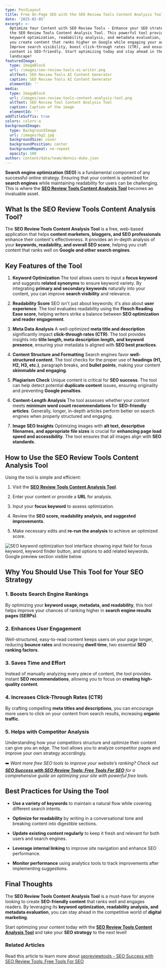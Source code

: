 ```yaml
---
type: PostLayout
title: Free On-Page SEO with the SEO Review Tools Content Analysis Tool
date: '2025-02-05'
excerpt: >-
  Optimize Your Content with SEO Review Tools - Enhance your SEO strategy with
  the SEO Review Tools Content Analysis Tool. This powerful tool provides
  keyword optimization, readability analysis, and metadata evaluation, helping
  you create content that ranks higher on Google while engaging your audience.
  Improve search visibility, boost click-through rates (CTR), and ensure your
  content is SEO-friendly. Start optimizing today and stay ahead in the digital
  landscape!
featuredImage:
  type: ImageBlock
  url: /images/seo-review-tools-ai-writer.png
  altText: SEO Review Tools AI Content Generator
  caption: SEO Review Tools AI Content Generator
  elementId: ''
media:
  type: ImageBlock
  url: /images/seo-review-tools-content-analysis-tool.png
  altText: SEO Review Tool Content Analysis Tool
  caption: Caption of the image
  elementId: ''
addTitleSuffix: true
colors: colors-a
backgroundImage:
  type: BackgroundImage
  url: /images/bg2.jpg
  backgroundSize: cover
  backgroundPosition: center
  backgroundRepeat: no-repeat
  opacity: 100
author: content/data/team/dennis-duke.json
---
```

**Search engine optimization (SEO)** is a fundamental component of any successful online strategy. Ensuring that your content is optimized for **search engines** while maintaining readability for users can be challenging. This is where the [**SEO Review Tools Content Analysis Tool**](https://www.seoreviewtools.com/content-analysis/) becomes an invaluable asset.

## What Is the SEO Review Tools Content Analysis Tool?

The **SEO Review Tools Content Analysis Tool** is a free, web-based application that helps **content marketers, bloggers, and SEO professionals** enhance their content's effectiveness. It provides an in-depth analysis of your **keywords, readability, and overall SEO score**, helping you craft content that ranks well on **Google and other search engines**.

## Key Features of the Tool

1.  **Keyword Optimization**
    The tool allows users to input a **focus keyword** and suggests **related synonyms** to ensure keyword variety. By integrating **primary and secondary keywords** naturally into your content, you can improve **search visibility** and relevance.

2.  **Readability Score**
    SEO isn't just about keywords; it's also about **user experience**. The tool evaluates readability using the **Flesch Reading Ease score**, helping writers strike a balance between **SEO optimization and reader engagement**.

3.  **Meta Data Analysis**
    A well-optimized **meta title and description** significantly impact **click-through rates (CTR)**. The tool provides insights into **title length, meta description length, and keyword presence**, ensuring your metadata is aligned with **SEO best practices**.

4.  **Content Structure and Formatting**
    Search engines favor **well-structured content**. The tool checks for the proper use of **headings (H1, H2, H3, etc.)**, paragraph breaks, and **bullet points**, making your content **skimmable and engaging**.

5.  **Plagiarism Check**
    Unique content is critical for **SEO success**. The tool can help detect potential **duplicate content** issues, ensuring originality and preventing **Google penalties**.

6.  **Content-Length Analysis**
    The tool assesses whether your content meets **minimum word count recommendations** for **SEO-friendly articles**. Generally, longer, in-depth articles perform better on search engines when properly structured and engaging.

7.  **Image SEO Insights**
    Optimizing images with **alt text, descriptive filenames, and appropriate file sizes** is crucial for **enhancing page load speed and accessibility**. The tool ensures that all images align with **SEO standards**.

## How to Use the SEO Review Tools Content Analysis Tool

Using the tool is simple and efficient:

1.  Visit the [**SEO Review Tools Content Analysis Tool**](https://www.seoreviewtools.com/content-analysis/).

2.  Enter your content or provide a **URL** for analysis.

3.  Input your **focus keyword** to assess optimization.

4.  Review the **SEO score, readability analysis, and suggested improvements**.

5.  Make necessary edits and **re-run the analysis** to achieve an optimized score.

![SEO keyword optimization tool interface showing input field for focus keyword, keyword finder button, and options to add related keywords. Google preview section visible below.](/images/seo-review-tools-content-analysis-keyword.png)

## Why You Should Use This Tool for Your SEO Strategy

### **1. Boosts Search Engine Rankings**

By optimizing your **keyword usage, metadata, and readability**, this tool helps improve your chances of ranking higher in **search engine results pages (SERPs)**.

### **2. Enhances User Engagement**

Well-structured, easy-to-read content keeps users on your page longer, reducing **bounce rates** and increasing **dwell time**, two essential **SEO ranking factors**.

### **3. Saves Time and Effort**

Instead of manually analyzing every piece of content, the tool provides instant **SEO recommendations**, allowing you to focus on **creating high-quality content**.

### **4. Increases Click-Through Rates (CTR)**

By crafting compelling **meta titles and descriptions**, you can encourage more users to click on your content from search results, increasing **organic traffic**.

### **5. Helps with Competitor Analysis**

Understanding how your competitors structure and optimize their content can give you an edge. The tool allows you to analyze competitor pages and improve your own strategy accordingly.

➡️ *Want more free SEO tools to improve your website’s ranking? Check out* [***SEO Success with SEO Review Tools: Free Tools For SEO***](https://3d-it.net/blog/seo-review-tools-guide) *for a comprehensive guide on optimizing your site with powerful free tools.*

## Best Practices for Using the Tool

*   **Use a variety of keywords** to maintain a natural flow while covering different search intents.

*   **Optimize for readability** by writing in a conversational tone and breaking content into digestible sections.

*   **Update existing content regularly** to keep it fresh and relevant for both users and search engines.

*   **Leverage internal linking** to improve site navigation and enhance SEO performance.

*   **Monitor performance** using analytics tools to track improvements after implementing suggestions.

## Final Thoughts

The **SEO Review Tools Content Analysis Tool** is a must-have for anyone looking to create **SEO-friendly content** that ranks well and engages readers. By leveraging its **keyword optimization, readability analysis, and metadata evaluation**, you can stay ahead in the competitive world of **digital marketing**.

Start optimizing your content today with the [**SEO Review Tools Content Analysis Tool**](https://www.seoreviewtools.com/content-analysis/) and take your **SEO strategy** to the next level!



### Related Articles

Read this article to learn more about [seoreviewtools - SEO Success with SEO Review Tools: Free Tools For SEO](https://3d-it.net/blog/seo-review-tools-guide)

